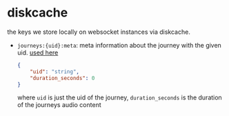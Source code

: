 # diskcache

the keys we store locally on websocket instances via diskcache.

-   `journeys:{uid}:meta`: meta information about the journey with the given uid.
    [used here](../../journeys/lib/meta.py)

    ```json
    {
        "uid": "string",
        "duration_seconds": 0
    }
    ```

    where `uid` is just the uid of the journey, `duration_seconds` is the duration
    of the journeys audio content
